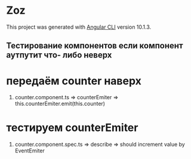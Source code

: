 # Zoz

This project was generated with [Angular CLI](https://github.com/angular/angular-cli) version 10.1.3.

## Тестирование компонентов если компонент аутпутит что- либо неверх

# передаём counter наверх

1. counter.component.ts => counterEmiter => this.counterEmiter.emit(this.counter)

# тестируем counterEmiter

1. counter.component.spec.ts => describe => should increment value by EventEmiter
